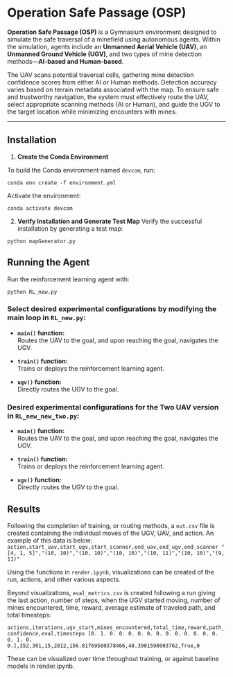 # Operation Safe Passage (OSP)

**Operation Safe Passage (OSP)** is a Gymnasium environment designed to simulate the safe traversal of a minefield using autonomous agents. Within the simulation, agents include an **Unmanned Aerial Vehicle (UAV)**, an **Unmanned Ground Vehicle (UGV)**, and two types of mine detection methods—**AI-based and Human-based**.

The UAV scans potential traversal cells, gathering mine detection confidence scores from either AI or Human methods. Detection accuracy varies based on terrain metadata associated with the map. To ensure safe and trustworthy navigation, the system must effectively route the UAV, select appropriate scanning methods (AI or Human), and guide the UGV to the target location while minimizing encounters with mines.

---

## Installation

1. **Create the Conda Environment**

To build the Conda environment named `devcom`, run:
```
conda env create -f environment.yml
```
Activate the environment:
```
conda activate devcom
```

2. **Verify Installation and Generate Test Map**
Verify the successful installation by generating a test map:
```
python mapGenerator.py
```

## Running the Agent
Run the reinforcement learning agent with:
```
python RL_new.py
```

### Select desired experimental configurations by modifying the main loop in `RL_new.py`:

- **`main()` function:**  
  Routes the UAV to the goal, and upon reaching the goal, navigates the UGV.

- **`train()` function:**  
  Trains or deploys the reinforcement learning agent.

- **`ugv()` function:**  
  Directly routes the UGV to the goal.


### Desired experimental configurations for the Two UAV version in `RL_new_new_two.py`:
- **`main()` function:**  
  Routes the UAV to the goal, and upon reaching the goal, navigates the UGV.

- **`train()` function:**  
  Trains or deploys the reinforcement learning agent.

- **`ugv()` function:**  
  Directly routes the UGV to the goal.

## Results
Following the completion of training, or routing methods, a `out.csv` file is created containing the individual moves of the UGV, UAV, and action. An example of this data is below:
`action,start_uav,start_ugv,start_scanner,end_uav,end_ugv,end_scanner
"[4, 1, 5]","(10, 10)","(10, 10)","(10, 10)","(10, 11)","(10, 10)","(9, 11)"`

Using the functions in `render.ipynb`, visualizations can be created of the run, actions, and other various aspects. 

Beyond visualizations, `eval_metrics.csv` is created following a run giving the last action, number of steps, when the UGV started moving, number of mines encountered, time, reward, average estimate of traveled path, and total timesteps:

`actions,iterations,ugv_start,mines_encountered,total_time,reward,path_confidence,eval,timesteps
[0. 1. 0. 0. 0. 0. 0. 0. 0. 0. 0. 0. 0. 0. 0. 1. 0. 0.],352,301,15,2812,156.81769580378466,48.3901598003762,True,0`

These can be visualized over time throughout training, or against baseline models in render.ipynb.
